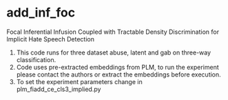 # add_inf_foc
Focal Inferential Infusion Coupled with Tractable Density Discrimination for Implicit Hate Speech Detection

1) This code runs for three dataset abuse, latent and gab on three-way classification.
2) Code uses pre-extracted embeddings from PLM, to run the experiment please contact the authors or extract the embeddings before execution.
3) To set the experiment parameters change in plm_fiadd_ce_cls3_implied.py
